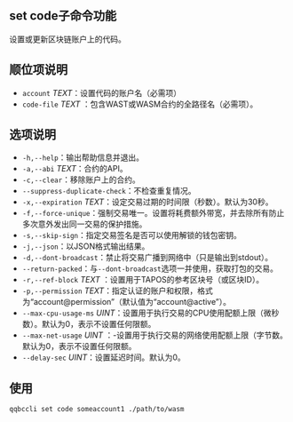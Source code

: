 ## set code子命令功能

设置或更新区块链账户上的代码。


## 顺位项说明


* `account` _TEXT_：设置代码的账户名（必需项）
* `code-file` _TEXT_ ：包含WAST或WASM合约的全路径名（必需项）。


## 选项说明

- `-h,--help`：输出帮助信息并退出。
- `-a,--abi` _TEXT_：合约的API。
- `-c,--clear`：移除账户上的合约。
- `--suppress-duplicate-check`：不检查重复情况。
- `-x,--expiration` _TEXT_：设定交易过期的时间限（秒数）。默认为30秒。
- `-f,--force-unique`：强制交易唯一。设置将耗费额外带宽，并去除所有防止多次意外发出同一交易的保护措施。
- `-s,--skip-sign`：指定交易签名是否可以使用解锁的钱包密钥。
- `-j,--json`：以JSON格式输出结果。
- `-d,--dont-broadcast`：禁止将交易广播到网络中（只是输出到stdout）。
- `--return-packed`：与`--dont-broadcast`选项一并使用，获取打包的交易。
- `-r,--ref-block` _TEXT_ ：设置用于TAPOS的参考区块号（或区块ID）。
- `-p,--permission`  _TEXT_：指定认证的账户和权限，格式为“account@permission”（默认值为“account@active”）。
- `--max-cpu-usage-ms` _UINT_：设置用于执行交易的CPU使用配额上限（微秒数）。默认为0，表示不设置任何限额。
- `--max-net-usage` _UINT_ ：-设置用于执行交易的网络使用配额上限（字节数。默认为0，表示不设置任何限额。
- `--delay-sec` _UINT_：设置延迟时间。默认为0。




## 使用

```sh
qqbccli set code someaccount1 ./path/to/wasm
```

